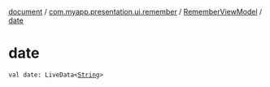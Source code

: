 [document](../../index.md) / [com.myapp.presentation.ui.remember](../index.md) / [RememberViewModel](index.md) / [date](./date.md)

# date

`val date: LiveData<`[`String`](https://kotlinlang.org/api/latest/jvm/stdlib/kotlin/-string/index.html)`>`